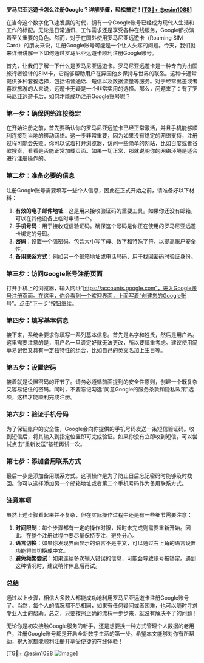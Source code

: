 **罗马尼亚远遊卡怎么注册Google？详解步骤，轻松搞定！[[TG💪+ @esim1088](https://t.me/s/esim1088)]**

在当今这个数字化飞速发展的时代，拥有一个Google账号已经成为现代人生活和工作的标配。无论是日常通讯、工作需求还是享受各种在线服务，Google都扮演着至关重要的角色。然而，对于在国外使用罗马尼亚远遊卡（Roaming SIM Card）的朋友来说，注册Google账号可能是一个让人头疼的问题。今天，我们就来详细讲解一下如何通过罗马尼亚远遊卡顺利注册Google账号。

首先，让我们了解一下什么是罗马尼亚远遊卡。罗马尼亚远遊卡是一种专门为出国旅行者设计的SIM卡，它能够帮助用户在异国他乡保持与世界的联系。这种卡通常提供多种套餐选择，包括语音通话、短信以及数据流量等服务。对于经常出差或者喜欢旅游的人来说，远遊卡无疑是一个非常实用的选择。那么，问题来了：有了罗马尼亚远遊卡后，如何才能成功注册Google账号呢？

### 第一步：确保网络连接稳定

在开始注册之前，首先要确认你的罗马尼亚远遊卡已经正常激活，并且手机能够顺利连接到当地的移动网络。这一步非常重要，因为如果没有稳定的网络支持，注册过程可能会失败。你可以试着打开浏览器，访问一些简单的网站，比如百度或者谷歌搜索，看看是否能正常加载页面。如果一切正常，那就说明你的网络环境是适合进行注册操作的。

### 第二步：准备必要的信息

注册Google账号需要填写一些个人信息，因此在正式开始之前，请准备好以下材料：

1. **有效的电子邮件地址**：这是用来接收验证码的重要工具。如果你还没有邮箱，可以在其他设备上临时申请一个。
2. **手机号码**：用于接收短信验证码。确保这个号码是你正在使用的罗马尼亚远遊卡绑定的号码。
3. **密码**：设置一个强密码，包含大小写字母、数字和特殊字符，以提高账户安全性。
4. **备用联系方式**：例如另一个邮箱地址或电话号码，用于找回密码时验证身份。

### 第三步：访问Google账号注册页面

打开手机上的浏览器，输入网址“https://accounts.google.com”，进入Google账号注册页面。在这里，你会看到一个欢迎界面，上面写着“创建您的Google账号”。点击“下一步”按钮继续。

### 第四步：填写基本信息

接下来，系统会要求你填写一系列基本信息。首先是名字和姓氏，然后是用户名。这里需要注意的是，用户名一旦设定好就无法更改，所以要慎重考虑。建议使用简单易记但又具有一定独特性的组合，比如自己的英文名加上生日等。

### 第五步：设置密码

接着就是设置密码的环节了。请务必遵循前面提到的安全性原则，创建一个既复杂又容易记住的密码。同时，不要忘记勾选“同意Google的服务条款和隐私政策”选项，这样才能顺利完成注册。

### 第六步：验证手机号码

为了保证账户的安全性，Google会向你提供的手机号码发送一条短信验证码。收到短信后，将其输入到指定位置即可完成验证。如果你没有立即收到短信，可以尝试点击“重新发送”按钮再试一次。

### 第七步：添加备用联系方式

最后一步是添加备用联系方式。这项操作是为了防止日后忘记密码时能够及时找回。你可以选择添加另一个邮箱地址或者第二个手机号码作为备用联系方式。

### 注意事项

虽然上述步骤看起来并不复杂，但在实际操作过程中还是有一些细节需要注意：

1. **时间限制**：每个步骤都有一定的操作时限，超时未完成则需要重新开始。因此，在整个注册过程中要尽量保持专注，避免分心。
2. **语言切换**：如果你发现界面显示的语言不是中文，可以通过右上角的语言设置功能将其切换成中文。
3. **避免频繁尝试**：如果连续多次输入错误的信息，可能会导致账号被锁定。遇到这种情况时，建议稍作休息后再试。

### 总结

通过以上步骤，相信大多数人都能成功地利用罗马尼亚远遊卡注册Google账号了。当然，每个人的情况都不尽相同，如果有任何疑问或者困难，也可以随时寻求专业人士的帮助。总之，只要按照正确的流程一步步来，就没有解决不了的问题！

无论你是初次接触Google服务的新手，还是想要换一种方式管理个人数据的老用户，注册Google账号都是开启全新数字生活的第一步。希望本文能够对你有所帮助，祝大家都能顺利注册并享受便捷的在线体验！

[[TG💪+ @esim1088](https://t.me/s/esim1088) ![Image](https://i.postimg.cc/4NQfJmqS/Snipaste-2025-05-13-00-14-12.png)]
